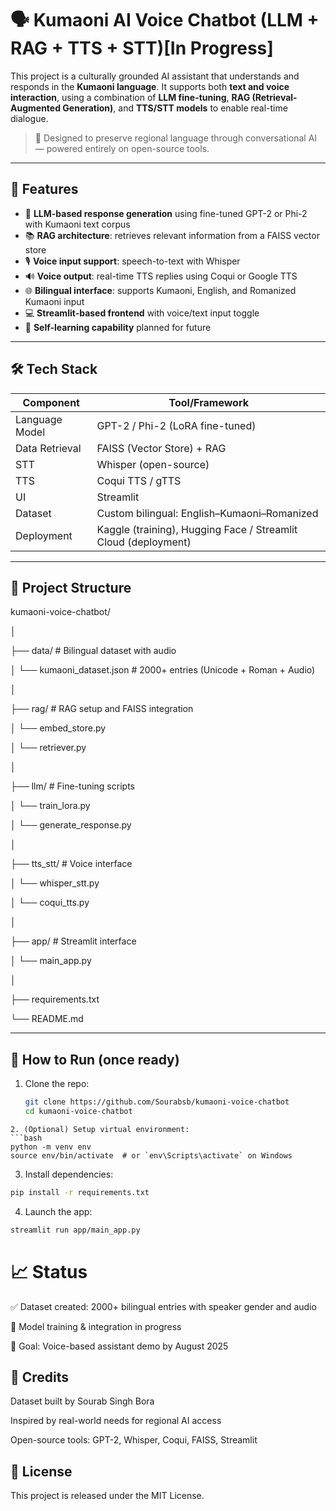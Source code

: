 # 🗣️ Kumaoni AI Voice Chatbot (LLM + RAG + TTS + STT)[In Progress]

This project is a culturally grounded AI assistant that understands and responds in the **Kumaoni language**. It supports both **text and voice interaction**, using a combination of **LLM fine-tuning**, **RAG (Retrieval-Augmented Generation)**, and **TTS/STT models** to enable real-time dialogue.

> 🎯 Designed to preserve regional language through conversational AI — powered entirely on open-source tools.

---

## 🌟 Features

- 🧠 **LLM-based response generation** using fine-tuned GPT-2 or Phi-2 with Kumaoni text corpus
- 📚 **RAG architecture**: retrieves relevant information from a FAISS vector store
- 🎙️ **Voice input support**: speech-to-text with Whisper
- 🔊 **Voice output**: real-time TTS replies using Coqui or Google TTS
- 🌐 **Bilingual interface**: supports Kumaoni, English, and Romanized Kumaoni input
- 💻 **Streamlit-based frontend** with voice/text input toggle
- 🔁 **Self-learning capability** planned for future

---

## 🛠 Tech Stack

| Component        | Tool/Framework          |
|------------------|--------------------------|
| Language Model   | GPT-2 / Phi-2 (LoRA fine-tuned) |
| Data Retrieval   | FAISS (Vector Store) + RAG |
| STT              | Whisper (open-source)   |
| TTS              | Coqui TTS / gTTS        |
| UI               | Streamlit               |
| Dataset          | Custom bilingual: English–Kumaoni–Romanized |
| Deployment       | Kaggle (training), Hugging Face / Streamlit Cloud (deployment) |

---

## 📂 Project Structure

kumaoni-voice-chatbot/

│

├── data/ # Bilingual dataset with audio

│ └── kumaoni_dataset.json # 2000+ entries (Unicode + Roman + Audio)

│

├── rag/ # RAG setup and FAISS integration

│ └── embed_store.py

│ └── retriever.py

│

├── llm/ # Fine-tuning scripts

│ └── train_lora.py

│ └── generate_response.py

│

├── tts_stt/ # Voice interface

│ └── whisper_stt.py

│ └── coqui_tts.py

│

├── app/ # Streamlit interface

│ └── main_app.py

│

├── requirements.txt

└── README.md


---

## 🚀 How to Run (once ready)

1. Clone the repo:
   ```bash
   git clone https://github.com/Sourabsb/kumaoni-voice-chatbot
   cd kumaoni-voice-chatbot
```
2. (Optional) Setup virtual environment:
```bash
python -m venv env
source env/bin/activate  # or `env\Scripts\activate` on Windows
```
3. Install dependencies:
```bash
pip install -r requirements.txt
```
4. Launch the app:
```bash
streamlit run app/main_app.py
```
# 📈 Status

✅ Dataset created: 2000+ bilingual entries with speaker gender and audio

🚧 Model training & integration in progress

🎯 Goal: Voice-based assistant demo by August 2025

## 🧠 Credits

Dataset built by Sourab Singh Bora

Inspired by real-world needs for regional AI access

Open-source tools: GPT-2, Whisper, Coqui, FAISS, Streamlit

## 🔗 License
This project is released under the MIT License.
